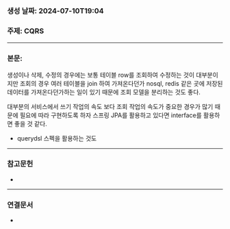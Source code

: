 ### 생성 날짜: 2024-07-10T19:04
### 주제: CQRS
---
### 본문:

생성이나 삭제, 수정의 경우에는 보통 테이블 row를 조회하여 수정하는 것이 대부분이지만 조회의 경우 여러 테이블을 join 하여 가져온다던가 nosql, redis 같은 곳에 저장된 데이터를 가져온다던가하는 일이 있기 때문에 조회 모델을 분리하는 것도 좋다.

대부분의 서비스에서 쓰기 작업의 속도 보다 조회 작업의 속도가 중요한 경우가 많기 때문에 필요에 따라 구현하도록 하자 스프링 JPA를 활용하고 있다면 interface를 활용하면 좋을 것 같다.
- querydsl 스펙을 활용하는 것도

---
### 참고문헌
- 
---
### 연결문서
- 

